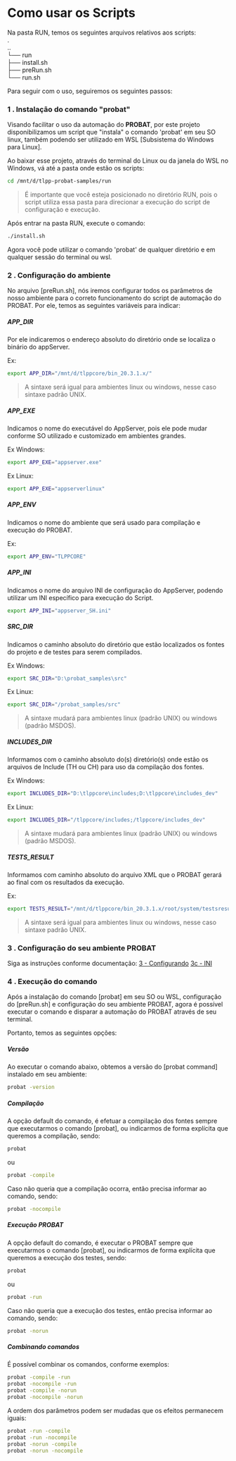 # Como usar os Scripts

Na pasta RUN, temos os seguintes arquivos relativos aos scripts:<br>
.<br>
..<br>
└── run<br>
    ├── install.sh<br>
    ├── preRun.sh<br>
    └── run.sh<br>

Para seguir com o uso, seguiremos os seguintes passos:

### 1 . Instalação do comando "probat"

Visando facilitar o uso da automação do **PROBAT**, por este projeto disponibilizamos um script que "instala" o comando 'probat' em seu SO linux, também podendo ser utilizado em WSL [Subsistema do Windows para Linux].

Ao baixar esse projeto, através do terminal do Linux ou da janela do WSL no Windows, vá até a pasta onde estão os scripts:

```sh
cd /mnt/d/tlpp-probat-samples/run
```

> É importante que você esteja posicionado no diretório RUN, pois o script utiliza essa pasta para direcionar a execução do script de configuração e execução.

Após entrar na pasta RUN, execute o comando:

```sh
./install.sh
```

Agora você pode utilizar o comando 'probat' de qualquer diretório e em qualquer sessão do terminal ou wsl.

### 2 . Configuração do ambiente

No arquivo [preRun.sh], nós iremos configurar todos os parâmetros de nosso ambiente para o correto funcionamento do script de automação do PROBAT.
Por ele, temos as seguintes variáveis para indicar:

##### APP_DIR

Por ele indicaremos o endereço absoluto do diretório onde se localiza o binário do appServer.

Ex:
```sh
export APP_DIR="/mnt/d/tlppcore/bin_20.3.1.x/"
```

> A sintaxe será igual para ambientes linux ou windows, nesse caso sintaxe padrão UNIX.

##### APP_EXE

Indicamos o nome do executável do AppServer, pois ele pode mudar conforme SO utilizado e customizado em ambientes grandes.

Ex Windows:
```sh
export APP_EXE="appserver.exe"
```

Ex Linux:
```sh
export APP_EXE="appserverlinux"
```

##### APP_ENV

Indicamos o nome do ambiente que será usado para compilação e execução do PROBAT.

Ex:
```sh
export APP_ENV="TLPPCORE"
```

##### APP_INI

Indicamos o nome do arquivo INI de configuração do AppServer, podendo utilizar um INI específico para execução do Script.

```sh
export APP_INI="appserver_SH.ini"
```

##### SRC_DIR

Indicamos o caminho absoluto do diretório que estão localizados os fontes do projeto e de testes para serem compilados.

Ex Windows:
```sh
export SRC_DIR="D:\probat_samples\src"
```

Ex Linux:
```sh
export SRC_DIR="/probat_samples/src"
```

> A sintaxe mudará para ambientes linux (padrão UNIX) ou windows (padrão MSDOS).

##### INCLUDES_DIR

Informamos com o caminho absoluto do(s) diretório(s) onde estão os arquivos de Include (TH ou CH) para uso da compilação dos fontes.

Ex Windows:
```sh
export INCLUDES_DIR="D:\tlppcore\includes;D:\tlppcore\includes_dev"
```

Ex Linux:
```sh
export INCLUDES_DIR="/tlppcore/includes;/tlppcore/includes_dev"
```

> A sintaxe mudará para ambientes linux (padrão UNIX) ou windows (padrão MSDOS).

##### TESTS_RESULT

Informamos com caminho absoluto do arquivo XML que o PROBAT gerará ao final com os resultados da execução.

Ex:
```sh
export TESTS_RESULT="/mnt/d/tlppcore/bin_20.3.1.x/root/system/testsresults.xml"
```

> A sintaxe será igual para ambientes linux ou windows, nesse caso sintaxe padrão UNIX.

### 3 . Configuração do seu ambiente PROBAT

Siga as instruções conforme documentação:
[3 - Configurando](https://tdn.totvs.com/display/tec/3+-+Configurando)
[3c - INI](https://tdn.totvs.com/display/tec/c+-+INI)

### 4 . Execução do comando

Após a instalação do comando [probat] em seu SO ou WSL, configuração do [preRun.sh] e configuração do seu ambiente PROBAT, agora é possível executar o comando e disparar a automação do PROBAT através de seu terminal.

Portanto, temos as seguintes opções:

##### Versão

Ao executar o comando abaixo, obtemos a versão do [probat command] instalado em seu ambiente:

```sh
probat -version
```

##### Compilação

A opção default do comando, é efetuar a compilação dos fontes sempre que executarmos o comando [probat], ou indicarmos de forma explícita que queremos a compilação, sendo:

```sh
probat
```
ou
```sh
probat -compile
```

Caso não queria que a compilação ocorra, então precisa informar ao comando, sendo:

```sh
probat -nocompile
```

##### Execução PROBAT

A opção default do comando, é executar o PROBAT sempre que executarmos o comando [probat], ou indicarmos de forma explícita que queremos a execução dos testes, sendo:

```sh
probat
```
ou
```sh
probat -run
```

Caso não queria que a execução dos testes, então precisa informar ao comando, sendo:

```sh
probat -norun
```

##### Combinando comandos

É possível combinar os comandos, conforme exemplos:

```sh
probat -compile -run
probat -nocompile -run
probat -compile -norun
probat -nocompile -norun
```

A ordem dos parâmetros podem ser mudadas que os efeitos permanecem iguais:

```sh
probat -run -compile
probat -run -nocompile
probat -norun -compile
probat -norun -nocompile
```
